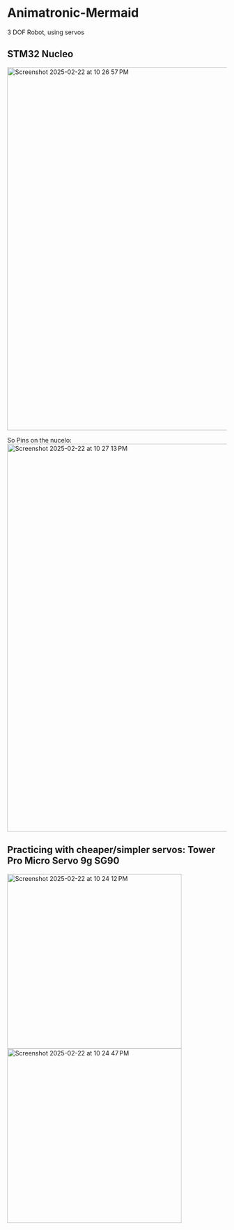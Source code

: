 # Animatronic-Mermaid

3 DOF Robot, using servos

## STM32 Nucleo 

<img width="832" alt="Screenshot 2025-02-22 at 10 26 57 PM" src="https://github.com/user-attachments/assets/e5246148-01ca-4951-902b-e763e58fa461" />

So Pins on the nucelo:
<img width="889" alt="Screenshot 2025-02-22 at 10 27 13 PM" src="https://github.com/user-attachments/assets/161ca3a7-b200-474e-be77-9ff7458edc8d" />

## Practicing with cheaper/simpler servos: Tower Pro Micro Servo 9g SG90

<img width="400" alt="Screenshot 2025-02-22 at 10 24 12 PM" src="https://github.com/user-attachments/assets/bd650ebe-126e-4429-be75-978fe0d2ebff" />
<img width="400" alt="Screenshot 2025-02-22 at 10 24 47 PM" src="https://github.com/user-attachments/assets/9757dcaf-6b78-4c58-b9d6-65fc7955e032" />
